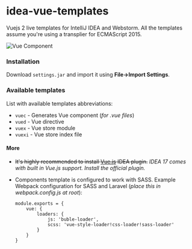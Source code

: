 # idea-vue-templates
Vuejs 2 live templates for IntelliJ IDEA and Webstorm. All the templates assume you're using a transplier for ECMAScript 2015.

![Vue Component](http://avladov.com/blog/wp-content/uploads/2017/02/vue-template.png)

### Installation
Download `settings.jar` and import it using **File->Import Settings**.

### Available templates
List with available templates abbreviations:

* `vuec` - Generates Vue component (_for .vue files_)
* `vued` - Vue directive
* `vuex` - Vue store module
* `vuexi` - Vue store index file

#### More

* ~~It's highly recommended to install [Vue.js](https://plugins.jetbrains.com/idea/plugin/8057-vue-js) IDEA plugin.~~ _IDEA 17 comes with built in Vue.js support. Install the official plugin._
* Components template is configured to work with SASS. Example Webpack configuration for SASS and Laravel (_place this in webpack.config.js at root_):

    ```
    module.exports = {
    	vue: {
    		loaders: {
    			js: 'buble-loader',
    			scss: 'vue-style-loader!css-loader!sass-loader'
    		}
    	}
    }
    ```
